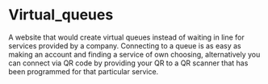 # Virtual_queues
A website that would create virtual queues instead of waiting in line for services provided by a company. Connecting to a queue is as easy as making an account and finding a service of own choosing, alternatively you can connect via QR code by providing your QR to a QR scanner that has been programmed for that particular service.
